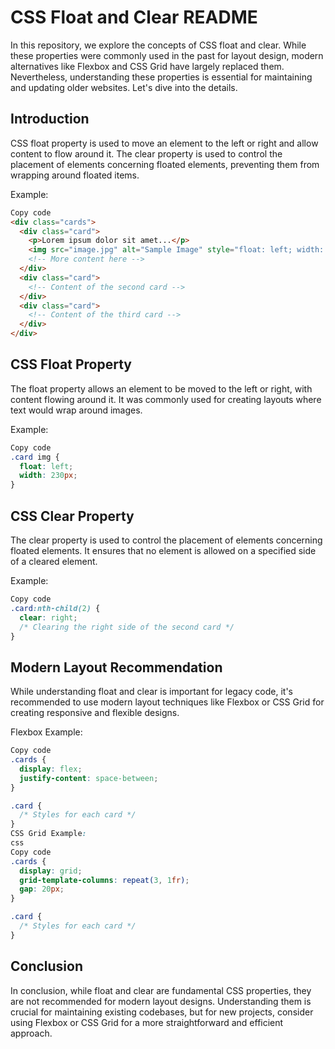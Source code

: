 # CSS Float and Clear README

In this repository, we explore the concepts of CSS float and clear. While these properties were commonly used in the past for layout design, modern alternatives like Flexbox and CSS Grid have largely replaced them. Nevertheless, understanding these properties is essential for maintaining and updating older websites. Let's dive into the details.

## Introduction
CSS float property is used to move an element to the left or right and allow content to flow around it. The clear property is used to control the placement of elements concerning floated elements, preventing them from wrapping around floated items.

Example:
```html
Copy code
<div class="cards">
  <div class="card">
    <p>Lorem ipsum dolor sit amet...</p>
    <img src="image.jpg" alt="Sample Image" style="float: left; width: 230px;">
    <!-- More content here -->
  </div>
  <div class="card">
    <!-- Content of the second card -->
  </div>
  <div class="card">
    <!-- Content of the third card -->
  </div>
</div>
```
## CSS Float Property
The float property allows an element to be moved to the left or right, with content flowing around it. It was commonly used for creating layouts where text would wrap around images.

Example:
```css
Copy code
.card img {
  float: left;
  width: 230px;
}
```
## CSS Clear Property
The clear property is used to control the placement of elements concerning floated elements. It ensures that no element is allowed on a specified side of a cleared element.

Example:
```css
Copy code
.card:nth-child(2) {
  clear: right;
  /* Clearing the right side of the second card */
}
```
## Modern Layout Recommendation
While understanding float and clear is important for legacy code, it's recommended to use modern layout techniques like Flexbox or CSS Grid for creating responsive and flexible designs.

Flexbox Example:
```css
Copy code
.cards {
  display: flex;
  justify-content: space-between;
}

.card {
  /* Styles for each card */
}
CSS Grid Example:
css
Copy code
.cards {
  display: grid;
  grid-template-columns: repeat(3, 1fr);
  gap: 20px;
}

.card {
  /* Styles for each card */
}
```
## Conclusion
In conclusion, while float and clear are fundamental CSS properties, they are not recommended for modern layout designs. Understanding them is crucial for maintaining existing codebases, but for new projects, consider using Flexbox or CSS Grid for a more straightforward and efficient approach.
